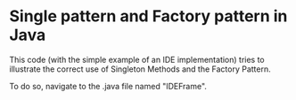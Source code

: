 # Single pattern and Factory pattern in Java

This code (with the simple example of an IDE implementation)
tries to illustrate the correct use of
Singleton Methods and the Factory Pattern.

To do so,
navigate to the .java file named "IDEFrame".